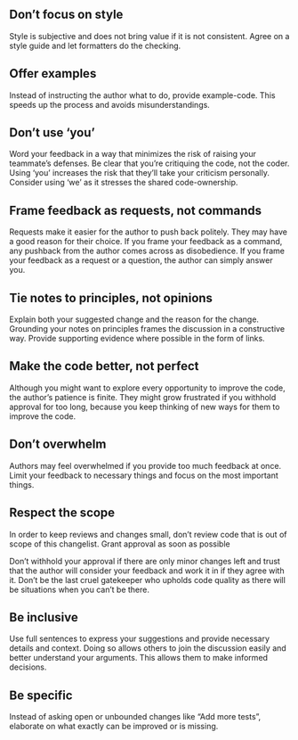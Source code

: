 ## Don’t focus on style

Style is subjective and does not bring value if it is not consistent. Agree on a style guide and let formatters do the checking.

## Offer examples

Instead of instructing the author what to do, provide example-code. This speeds up the process and avoids misunderstandings.

## Don’t use ‘you’

Word your feedback in a way that minimizes the risk of raising your teammate’s defenses. Be clear that you’re critiquing the code, not the coder. Using ‘you’ increases the risk that they’ll take your criticism personally. Consider using ‘we’ as it stresses the shared code-ownership.

## Frame feedback as requests, not commands

Requests make it easier for the author to push back politely. They may have a good reason for their choice. If you frame your feedback as a command, any pushback from the author comes across as disobedience. If you frame your feedback as a request or a question, the author can simply answer you.

## Tie notes to principles, not opinions

Explain both your suggested change and the reason for the change. Grounding your notes on principles frames the discussion in a constructive way. Provide supporting evidence where possible in the form of links.

## Make the code better, not perfect

Although you might want to explore every opportunity to improve the code, the author’s patience is finite. They might grow frustrated if you withhold approval for too long, because you keep thinking of new ways for them to improve the code.

## Don’t overwhelm

Authors may feel overwhelmed if you provide too much feedback at once. Limit your feedback to necessary things and focus on the most important things.

## Respect the scope

In order to keep reviews and changes small, don’t review code that is out of scope of this changelist.
Grant approval as soon as possible

Don’t withhold your approval if there are only minor changes left and trust that the author will consider your feedback and work it in if they agree with it. Don’t be the last cruel gatekeeper who upholds code quality as there will be situations when you can’t be there.

## Be inclusive

Use full sentences to express your suggestions and provide necessary details and context. Doing so allows others to join the discussion easily and better understand your arguments. This allows them to make informed decisions.

## Be specific

Instead of asking open or unbounded changes like “Add more tests”, elaborate on what exactly can be improved or is missing.